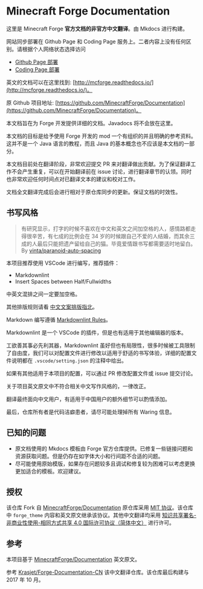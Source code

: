 # Minecraft Forge Documentation

这里是 Minecraft Forge **官方文档的非官方中文翻译**。由 Mkdocs 进行构建。

网站同步部署在 Github Page 和 Coding Page 服务上。二者内容上没有任何区别。请根据个人网络状态选择访问

- [Github Page 部署](https://starxy.github.io/MinecraftForge-Documentation-CN/)
- [Coding Page 部署](https://coding.starxy.cc)

英文的文档可以在这里找到: [http://mcforge.readthedocs.io/](http://mcforge.readthedocs.io/)。

原 Github 项目地址: [https://github.com/MinecraftForge/Documentation](https://github.com/MinecraftForge/Documentation)。

本文档旨在为 Forge 开发提供详细的文档。Javadocs 将不会放在这里。

本文档的目标是给予使用 Forge 开发的 mod 一个有组织的并且明确的参考资料。这并不是一个 Java 语言的教程，而且 Java 的基本概念也不应该是本文档的一部分。

本文档目前处在翻译阶段，非常欢迎提交 PR 来对翻译做出贡献。为了保证翻译工作不会产生重复，可以在开始翻译前在 issue 讨论，进行翻译章节的认领。同时也非常欢迎任何时间点对已翻译文本的建议和校对工作。

文档全文翻译完成后会进行相对于原仓库同步的更新。保证文档的时效性。

## 书写风格

> 有研究显示，打字的时候不喜欢在中文和英文之间加空格的人，感情路都走得很辛苦，有七成的比例会在 34 岁的时候跟自己不爱的人结婚，而其余三成的人最后只能把遗产留给自己的猫。毕竟爱情跟书写都需要适时地留白。By [vinta/paranoid-auto-spacing](https://github.com/vinta/pangu.js)

本项目推荐使用 VSCode 进行编写，推荐插件：

- Markdownlint
- Insert Spaces between Half/Fullwidths

中英文混排之间一定要加空格。

其他排版规则请看 [中文文案排版指北](https://github.com/mzlogin/chinese-copywriting-guidelines)。

Markdown 编写遵循 [Markdownlint Rules](https://github.com/DavidAnson/markdownlint/blob/master/doc/Rules.md)。

Markdownlint 是一个 VSCode 的插件，但是也有适用于其他编辑器的版本。

工欲善其事必先利其器，Markdownlint 虽好但也有局限性，很多时候被工具限制了自由度，我们可以对配置文件进行修改以适用于舒适的书写体验，详细的配置文件说明都在 `.vscode/setting.json` 的注释中给出。

如果有其他适用于本项目的配置，可以通过 PR 修改配置文件或 issue 提交讨论。

关于项目英文原文中不符合相关中文写作风格的，一律改正。

翻译最终面向中文用户，有适用于中国用户的额外细节可以酌情添加。

最后，仓库所有者是代码洁癖患者，请尽可能处理掉所有 Waring 信息。

## 已知的问题

- 原文档使用的 Mkdocs 模板由 Forge 官方仓库提供。已修复一些链接问题和资源获取问题。但是仍存在如字体大小和行间距不合适的问题。
- 尽可能使用原始模版，如果存在问题较多且调试和修复较为困难可以考虑更换更加适合的模板。欢迎建议。

## 授权

该仓库 Fork 自 [MinecraftForge/Documentation](https://github.com/MinecraftForge/Documentation) 原仓库采用 [MIT 协议](https://github.com/MinecraftForge/Documentation/blob/master/LICENSE)。该仓库中 `forge_theme` 内容和英文原文继承该协议。其他中文翻译均采用 [知识共享署名-非商业性使用-相同方式共享 4.0 国际许可协议](https://creativecommons.org/licenses/by-nc-sa/4.0/)[（简体中文）](https://creativecommons.org/licenses/by-nc-sa/4.0/deed.zh) 进行许可。

## 参考

本项目基于 [MinecraftForge/Documentation](https://github.com/MinecraftForge/Documentation) 英文原文。

参考 [Krasjet/Forge-Documentation-CN](https://github.com/Krasjet/Forge-Documentation-CN) 该中文翻译仓库。该仓库最后构建与 2017 年 10 月。